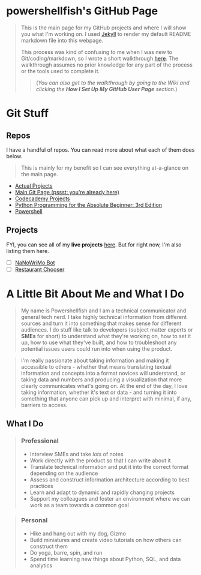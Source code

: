 # powershellfish's GitHub Page

>This is the main page for my GitHub projects and where I will show you what I'm working on. I used [Jekyll](https://jekyllrb.com/) to render my default README markdown file into this webpage. 
>
>This process was kind of confusing to me when I was new to Git/coding/markdown, so I wrote a short walkthrough [here](https://github.com/powershellfish/powershellfish.github.io/wiki/How-I-Set-Up-My-GitHub-User-Page). The walkthrough assumes no prior knowledge for any part of the process or the tools used to complete it.
>
>>(*You can also get to the walkthrough by going to the Wiki and clicking the **How I Set Up My GitHub User Page** section.*)

# Git Stuff

## Repos
I have a handful of repos. You can read more about what each of them does below.

> This is mainly for my benefit so I can see everything at-a-glance on the main page.

* [Actual Projects](https://powershellfish.github.io/Actual-Projects/)
* [Main Git Page (pssst: you're already here)](https://powershellfish.github.io)
* [Codecademy Projects](https://powershellfish.github.io/Codecademy-Projects/)
* [Python Programming for the Absolute Beginner: 3rd Edition](https://powershellfish.github.io/python_programming_3e/)
* [Powershell](https://powershellfish.github.io/powershell/)

## Projects

FYI, you can see all of my **live projects** [here](https://powershellfish.github.io/Actual-Projects/). But for right now, I'm also listing them here. 

- [ ] [NaNoWriMo Bot](https://github.com/powershellfish/Actual-Projects/blob/main/NaNoWriMo.py)
- [ ] [Restaurant Chooser](https://github.com/powershellfish/Actual-Projects/blob/main/random_restaurant.py)

# A Little Bit About Me and What I Do

>My name is Powershellfish and I am a technical communicator and general tech nerd. I take highly technical information from different sources and turn it into something that makes sense for different audiences. I do stuff like talk to developers (subject matter experts or **SMEs** for short) to understand what they're working on, how to set it up, how to use what they've built, and how to troubleshoot any potential issues users could run into when using the product. 

>I'm really passionate about taking information and making it accessible to others - whether that means translating textual information and concepts into a format novices will understand, or taking data and numbers and producing a visualization that more clearly communicates what's going on. At the end of the day, I love taking information, whether it's text or data - and turning it into something that anyone can pick up and interpret with minimal, if any, barriers to access.


## What I Do

>### Professional
>* Interview SMEs and take *lots* of notes 
>* Work directly with the product so that I can write about it
>* Translate technical information and put it into the correct format depending on the audience
>* Assess and construct information architecture according to best practices
>* Learn and adapt to dynamic and rapidly changing projects
>* Support my colleagues and foster an environment where we can work as a team towards a common goal

>### Personal
>* Hike and hang out with my dog, Gizmo
>* Build miniatures and create video tutorials on how others can construct them
>* Do yoga, barre, spin, and run
>* Spend time learning new things about Python, SQL, and data analytics 

